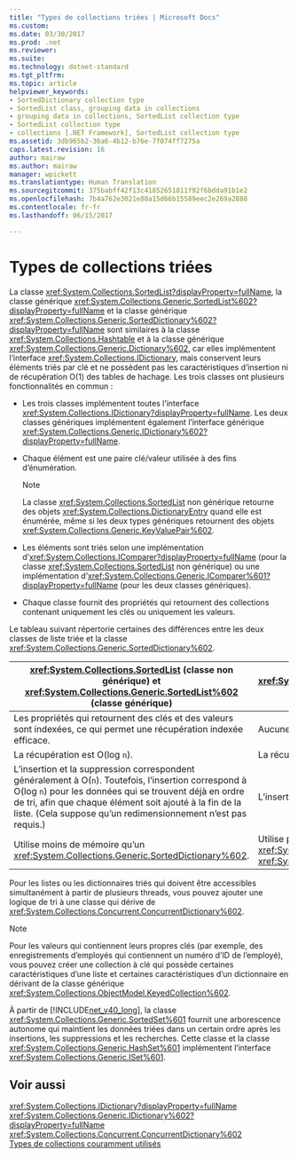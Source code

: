 ```yaml
---
title: "Types de collections triées | Microsoft Docs"
ms.custom: 
ms.date: 03/30/2017
ms.prod: .net
ms.reviewer: 
ms.suite: 
ms.technology: dotnet-standard
ms.tgt_pltfrm: 
ms.topic: article
helpviewer_keywords:
- SortedDictionary collection type
- SortedList class, grouping data in collections
- grouping data in collections, SortedList collection type
- SortedList collection type
- collections [.NET Framework], SortedList collection type
ms.assetid: 3db965b2-36a6-4b12-b76e-7f074ff7275a
caps.latest.revision: 16
author: mairaw
ms.author: mairaw
manager: wpickett
ms.translationtype: Human Translation
ms.sourcegitcommit: 375babff42f13c41852651811f92f6bdda91b1e2
ms.openlocfilehash: 7b4a762e3021e80a15d66b15589eec2e269a2888
ms.contentlocale: fr-fr
ms.lasthandoff: 06/15/2017

---
```

<a id="sorted-collection-types" class="xliff"></a>

# Types de collections triées
La classe <xref:System.Collections.SortedList?displayProperty=fullName>, la classe générique <xref:System.Collections.Generic.SortedList%602?displayProperty=fullName> et la classe générique <xref:System.Collections.Generic.SortedDictionary%602?displayProperty=fullName> sont similaires à la classe <xref:System.Collections.Hashtable> et à la classe générique <xref:System.Collections.Generic.Dictionary%602>, car elles implémentent l’interface <xref:System.Collections.IDictionary>, mais conservent leurs éléments triés par clé et ne possèdent pas les caractéristiques d’insertion ni de récupération O(1) des tables de hachage. Les trois classes ont plusieurs fonctionnalités en commun :  
  
-   Les trois classes implémentent toutes l’interface <xref:System.Collections.IDictionary?displayProperty=fullName>. Les deux classes génériques implémentent également l’interface générique <xref:System.Collections.Generic.IDictionary%602?displayProperty=fullName>.  
  
-   Chaque élément est une paire clé/valeur utilisée à des fins d’énumération.  
  
    > [!NOTE]
    >  La classe <xref:System.Collections.SortedList> non générique retourne des objets <xref:System.Collections.DictionaryEntry> quand elle est énumérée, même si les deux types génériques retournent des objets <xref:System.Collections.Generic.KeyValuePair%602>.  
  
-   Les éléments sont triés selon une implémentation d’<xref:System.Collections.IComparer?displayProperty=fullName> (pour la classe <xref:System.Collections.SortedList> non générique) ou une implémentation d’<xref:System.Collections.Generic.IComparer%601?displayProperty=fullName> (pour les deux classes génériques).  
  
-   Chaque classe fournit des propriétés qui retournent des collections contenant uniquement les clés ou uniquement les valeurs.  
  
 Le tableau suivant répertorie certaines des différences entre les deux classes de liste triée et la classe <xref:System.Collections.Generic.SortedDictionary%602>.  
  
|<xref:System.Collections.SortedList> (classe non générique) et <xref:System.Collections.Generic.SortedList%602> (classe générique)|<xref:System.Collections.Generic.SortedDictionary%602> (classe générique)|  
|--------------------------------------------------------------------------------------------------------------------------------------------------------------------------------------------------------------------------------------------------------------------------------------------------------------------------------|--------------------------------------------------------------------------------------------------------------------------------------------------------------------------|  
|Les propriétés qui retournent des clés et des valeurs sont indexées, ce qui permet une récupération indexée efficace.|Aucune récupération indexée.|  
|La récupération est O(log `n`).|La récupération est O(log `n`).|  
|L’insertion et la suppression correspondent généralement à O(`n`). Toutefois, l’insertion correspond à O(log `n`) pour les données qui se trouvent déjà en ordre de tri, afin que chaque élément soit ajouté à la fin de la liste. (Cela suppose qu’un redimensionnement n’est pas requis.)|L’insertion et la suppression sont O(log `n`).|  
|Utilise moins de mémoire qu’un <xref:System.Collections.Generic.SortedDictionary%602>.|Utilise plus de mémoire que la classe non générique <xref:System.Collections.SortedList> et la classe générique <xref:System.Collections.Generic.SortedList%602>.|  
  
 Pour les listes ou les dictionnaires triés qui doivent être accessibles simultanément à partir de plusieurs threads, vous pouvez ajouter une logique de tri à une classe qui dérive de <xref:System.Collections.Concurrent.ConcurrentDictionary%602>.  
  
> [!NOTE]
>  Pour les valeurs qui contiennent leurs propres clés (par exemple, des enregistrements d’employés qui contiennent un numéro d’ID de l’employé), vous pouvez créer une collection à clé qui possède certaines caractéristiques d’une liste et certaines caractéristiques d’un dictionnaire en dérivant de la classe générique <xref:System.Collections.ObjectModel.KeyedCollection%602>.  
  
 À partir de [!INCLUDE[net_v40_long](../../../includes/net-v40-long-md.md)], la classe <xref:System.Collections.Generic.SortedSet%601> fournit une arborescence autonome qui maintient les données triées dans un certain ordre après les insertions, les suppressions et les recherches. Cette classe et la classe <xref:System.Collections.Generic.HashSet%601> implémentent l’interface <xref:System.Collections.Generic.ISet%601>.  
  
<a id="see-also" class="xliff"></a>

## Voir aussi  
 <xref:System.Collections.IDictionary?displayProperty=fullName>   
 <xref:System.Collections.Generic.IDictionary%602?displayProperty=fullName>   
 <xref:System.Collections.Concurrent.ConcurrentDictionary%602>   
 [Types de collections couramment utilisés](../../../docs/standard/collections/commonly-used-collection-types.md)


